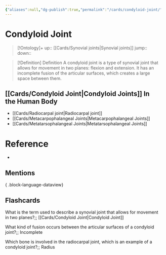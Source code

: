 ```yaml
---
{"aliases":null,"dg-publish":true,"permalink":"/cards/condyloid-joint/","dgPassFrontmatter":true}
---
```


# Condyloid Joint

> [!Ontology]+
> up:: [[Cards/Synovial joints\|Synovial joints]]
> jump::
> down:: 

> [!Definition] Definition
> A condyloid joint is a type of synovial joint that allows for movement in two planes: flexion and extension. It has an incomplete fusion of the articular surfaces, which creates a large space between them.

## [[Cards/Condyloid Joint\|Condyloid Joints]] In the Human Body
- [[Cards/Radiocarpal joint\|Radiocarpal joint]]
- [[Cards/Metacarpophalangeal Joints\|Metacarpophalangeal Joints]]
- [[Cards/Metatarsophalangeal Joints\|Metatarsophalangeal Joints]]

# Reference
- 

## Mentions

{ .block-language-dataview}

## Flashcards
What is the term used to describe a synovial joint that allows for movement in two planes?;; [[Cards/Condyloid Joint\|Condyloid Joint]]

What kind of fusion occurs between the articular surfaces of a condyloid joint?;; Incomplete

Which bone is involved in the radiocarpal joint, which is an example of a condyloid joint?;; Radius